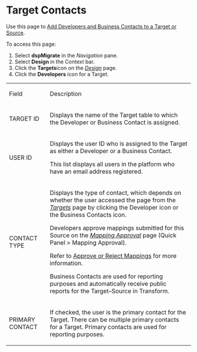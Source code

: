 # Target Contacts

<div class="use">

Use this page to [Add Developers and Business Contacts to a Target or
Source](../Use_Cases/Add_Developers_and%20Business%20Contacts.htm).

</div>

To access this page:

1.  Select <span style="font-weight: bold;">dspMigrate</span> in the
    <span style="font-style: italic;">Navigation</span> pane.
2.  Select <span style="font-weight: bold;">Design </span>in the Context
    bar.
3.  Click the <span style="font-weight: bold;">Targets</span>icon on the
    *[Design](Design.htm)* page.
4.  Click the <span style="font-weight: bold;">Developers</span> icon
    for a Target.

<table>
<tbody>
<tr class="odd">
<td><p>Field</p></td>
<td><p>Description</p></td>
</tr>
<tr class="even">
<td><p>TARGET ID</p></td>
<td><p>Displays the name of the Target table to which the Developer or Business Contact is assigned.</p></td>
</tr>
<tr class="odd">
<td><p>USER ID</p></td>
<td><p>Displays the user ID who is assigned to the Target as either a Developer or a Business Contact.</p>
<p>This list displays all users in the platform who have an email address registered.</p></td>
</tr>
<tr class="even">
<td><p>CONTACT TYPE</p></td>
<td><p>Displays the type of contact, which depends on whether the user accessed the page from the <em><a href="Targets_H_Design.htm">Targets</a></em> page by clicking the Developer icon or the Business Contacts icon.</p>
<p>Developers approve mappings submitted for this Source on the <em><a href="../../Map/Page_Desc/Mapping_Approval_H.htm">Mapping Approval</a></em> page (Quick Panel &gt; Mapping Approval).</p>
<p>Refer to <a href="../../Map/Use_Cases/Approve_or_Reject_Mappings.htm">Approve or Reject Mappings</a> for more information.</p>
<p>Business Contacts are used for reporting purposes and automatically receive public reports for the Target–Source in Transform.</p></td>
</tr>
<tr class="odd">
<td><p>PRIMARY CONTACT</p></td>
<td><p>If checked, the user is the primary contact for the Target. There can be multiple primary contacts for a Target. Primary contacts are used for reporting purposes.</p></td>
</tr>
</tbody>
</table>
